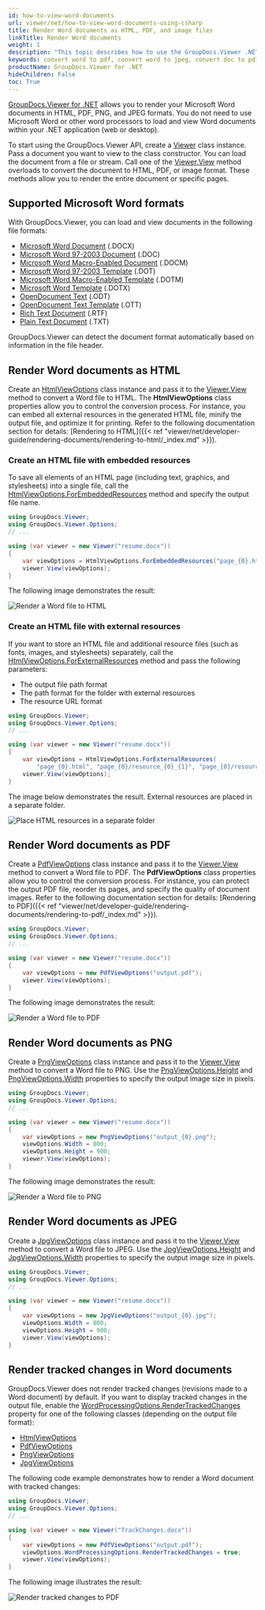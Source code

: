 ```yaml
---
id: how-to-view-word-documents
url: viewer/net/how-to-view-word-documents-using-csharp
title: Render Word documents as HTML, PDF, and image files
linkTitle: Render Word documents
weight: 1
description: "This topic describes how to use the GroupDocs.Viewer .NET API to convert Word documents to HTML, PDF, PNG, and JPEG formats."
keywords: convert word to pdf, convert word to jpeg, convert doc to pdf, convert docx to pdf, convert word to jpg, convert word to jpeg
productName: GroupDocs.Viewer for .NET
hideChildren: False
toc: True
---
```

[GroupDocs.Viewer for .NET](https://products.groupdocs.com/viewer/net) allows you to render your Microsoft Word documents in HTML, PDF, PNG, and JPEG formats. You do not need to use Microsoft Word or other word processors to load and view Word documents within your .NET application (web or desktop). 

To start using the GroupDocs.Viewer API, create a [Viewer](https://apireference.groupdocs.com/viewer/net/groupdocs.viewer/viewer) class instance. Pass a document you want to view to the class constructor. You can load the document from a file or stream. Call one of the [Viewer.View](https://apireference.groupdocs.com/viewer/net/groupdocs.viewer/viewer/methods/view/index) method overloads to convert the document to HTML, PDF, or image format. These methods allow you to render the entire document or specific pages.

## Supported Microsoft Word formats

With GroupDocs.Viewer, you can load and view  documents in the following file formats:

* [Microsoft Word Document](https://docs.fileformat.com/word-processing/docx) (.DOCX)
* [Microsoft Word 97-2003 Document](https://docs.fileformat.com/word-processing/doc) (.DOC)
* [Microsoft Word Macro-Enabled Document](https://docs.fileformat.com/word-processing/docm) (.DOCM)
* [Microsoft Word 97-2003 Template](https://docs.fileformat.com/word-processing/dot) (.DOT)
* [Microsoft Word Macro-Enabled Template](https://docs.fileformat.com/word-processing/dotm) (.DOTM)
* [Microsoft Word Template](https://docs.fileformat.com/word-processing/dotx) (.DOTX)
* [OpenDocument Text](https://docs.fileformat.com/word-processing/odt) (.ODT)
* [OpenDocument Text Template](https://docs.fileformat.com/word-processing/ott) (.OTT)
* [Rich Text Document](https://docs.fileformat.com/word-processing/rtf) (.RTF)
* [Plain Text Document](https://docs.fileformat.com/word-processing/txt) (.TXT)

GroupDocs.Viewer can detect the document format automatically based on information in the file header.

## Render Word documents as HTML

Create an [HtmlViewOptions](https://apireference.groupdocs.com/viewer/net/groupdocs.viewer.options/htmlviewoptions) class instance and pass it to the [Viewer.View](https://apireference.groupdocs.com/viewer/net/groupdocs.viewer/viewer/methods/view/index) method to convert a Word file to HTML. The **HtmlViewOptions** class properties allow you to control the conversion process. For instance, you can embed all external resources in the generated HTML file, minify the output file, and optimize it for printing. Refer to the following documentation section for details: [Rendering to HTML]({{< ref "viewer/net/developer-guide/rendering-documents/rendering-to-html/_index.md" >}}). 

### Create an HTML file with embedded resources

To save all elements of an HTML page (including text, graphics, and stylesheets) into a single file, call the [HtmlViewOptions.ForEmbeddedResources](https://apireference.groupdocs.com/viewer/net/groupdocs.viewer.options/htmlviewoptions/methods/forembeddedresources/index) method and specify the output file name.

```cs
using GroupDocs.Viewer;
using GroupDocs.Viewer.Options;
// ...

using (var viewer = new Viewer("resume.docx"))
{
    var viewOptions = HtmlViewOptions.ForEmbeddedResources("page_{0}.html");
    viewer.View(viewOptions);
}
```

The following image demonstrates the result:

![Render a Word file to HTML](viewer/net/images/viewer-use-cases/how-to-view-word-using-csharp/render-to-html-embedded-resources.png)

### Create an HTML file with external resources

If you want to store an HTML file and additional resource files (such as fonts, images, and stylesheets) separately, call the [HtmlViewOptions.ForExternalResources](https://apireference.groupdocs.com/viewer/net/groupdocs.viewer.options/htmlviewoptions/methods/forexternalresources/index) method and pass the following parameters:

  * The output file path format
  * The path format for the folder with external resources
  * The resource URL format

```cs
using GroupDocs.Viewer;
using GroupDocs.Viewer.Options;
// ...

using (var viewer = new Viewer("resume.docx"))
{
    var viewOptions = HtmlViewOptions.ForExternalResources(
        "page_{0}.html", "page_{0}/resource_{0}_{1}", "page_{0}/resource_{0}_{1}");
    viewer.View(viewOptions);
}
```

The image below demonstrates the result. External resources are placed in a separate folder.

![Place HTML resources in a separate folder](viewer/net/images/viewer-use-cases/how-to-view-word-using-csharp/render-to-html-external-resources.png)

## Render Word documents as PDF

Create a [PdfViewOptions](https://apireference.groupdocs.com/viewer/net/groupdocs.viewer.options/pdfviewoptions) class instance and pass it to the [Viewer.View](https://apireference.groupdocs.com/viewer/net/groupdocs.viewer/viewer/methods/view/index) method to convert a Word file to PDF. The **PdfViewOptions** class properties allow you to control the conversion process. For instance, you can protect the output PDF file, reorder its pages, and specify the quality of document images. Refer to the following documentation section for details: [Rendering to PDF]({{< ref "viewer/net/developer-guide/rendering-documents/rendering-to-pdf/_index.md" >}}).

```cs
using GroupDocs.Viewer;
using GroupDocs.Viewer.Options;
// ...

using (var viewer = new Viewer("resume.docx"))
{
    var viewOptions = new PdfViewOptions("output.pdf");
    viewer.View(viewOptions);
}
```

The following image demonstrates the result:

![Render a Word file to PDF](viewer/net/images/viewer-use-cases/how-to-view-word-using-csharp/render-to-pdf.png)

## Render Word documents as PNG

Create a [PngViewOptions](https://apireference.groupdocs.com/viewer/net/groupdocs.viewer.options/pngviewoptions) class instance and pass it to the [Viewer.View](https://apireference.groupdocs.com/viewer/net/groupdocs.viewer/viewer/methods/view/index) method to convert a Word file to PNG. Use the [PngViewOptions.Height](https://apireference.groupdocs.com/viewer/net/groupdocs.viewer.options/pngviewoptions/properties/height) and [PngViewOptions.Width](https://apireference.groupdocs.com/viewer/net/groupdocs.viewer.options/pngviewoptions/properties/width) properties to specify the output image size in pixels.

```cs
using GroupDocs.Viewer;
using GroupDocs.Viewer.Options;
// ...

using (var viewer = new Viewer("resume.docx"))
{
    var viewOptions = new PngViewOptions("output_{0}.png");
    viewOptions.Width = 800;
    viewOptions.Height = 900;
    viewer.View(viewOptions);
}
```
The following image demonstrates the result:

![Render a Word file to PNG](viewer/net/images/viewer-use-cases/how-to-view-word-using-csharp/render-to-png-image.png)

## Render Word documents as JPEG

Create a [JpgViewOptions](https://apireference.groupdocs.com/viewer/net/groupdocs.viewer.options/jpgviewoptions) class instance and pass it to the [Viewer.View](https://apireference.groupdocs.com/viewer/net/groupdocs.viewer/viewer/methods/view/index) method to convert a Word file to JPEG. Use the [JpgViewOptions.Height](https://apireference.groupdocs.com/viewer/net/groupdocs.viewer.options/jpgviewoptions/properties/height) and [JpgViewOptions.Width](https://apireference.groupdocs.com/viewer/net/groupdocs.viewer.options/jpgviewoptions/properties/width) properties to specify the output image size in pixels.

```cs
using GroupDocs.Viewer;
using GroupDocs.Viewer.Options;
// ...

using (var viewer = new Viewer("resume.docx"))
{
    var viewOptions = new JpgViewOptions("output_{0}.jpg");
    viewOptions.Width = 800;
    viewOptions.Height = 900;
    viewer.View(viewOptions);
}
```

## Render tracked changes in Word documents

GroupDocs.Viewer does not render tracked changes (revisions made to a Word document) by default. If you want to display tracked changes in the output file, enable the [WordProcessingOptions.RenderTrackedChanges](https://apireference.groupdocs.com/net/viewer/groupdocs.viewer.options/wordprocessingoptions/properties/rendertrackedchanges) property for one of the following classes (depending on the output file format):

* [HtmlViewOptions](https://apireference.groupdocs.com/net/viewer/groupdocs.viewer.options/htmlviewoptions) 
* [PdfViewOptions](https://apireference.groupdocs.com/net/viewer/groupdocs.viewer.options/pdfviewoptions)
* [PngViewOptions](https://apireference.groupdocs.com/net/viewer/groupdocs.viewer.options/pngviewoptions)
* [JpgViewOptions](https://apireference.groupdocs.com/net/viewer/groupdocs.viewer.options/jpgviewoptions)

The following code example demonstrates how to render a Word document with tracked changes:

```csharp
using GroupDocs.Viewer;
using GroupDocs.Viewer.Options;
// ...

using (var viewer = new Viewer("TrackChanges.docx"))
{
    var viewOptions = new PdfViewOptions("output.pdf");
    viewOptions.WordProcessingOptions.RenderTrackedChanges = true;
    viewer.View(viewOptions);
}
```

The following image illustrates the result:

![Render tracked changes to PDF](viewer/net/images/viewer-use-cases/how-to-view-word-using-csharp/render-track-changes-to-pdf.png)

